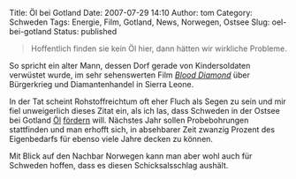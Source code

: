 Title: Öl bei Gotland
Date: 2007-07-29 14:10
Author: tom
Category: Schweden
Tags: Energie, Film, Gotland, News, Norwegen, Ostsee
Slug: oel-bei-gotland
Status: published

> Hoffentlich finden sie kein Öl hier, dann hätten wir wirkliche
> Probleme.

So spricht ein alter Mann, dessen Dorf gerade von Kindersoldaten
verwüstet wurde, im sehr sehenswerten Film [*Blood
Diamond*](http://de.wikipedia.org/wiki/Blood_Diamond) über Bürgerkrieg
und Diamantenhandel in Sierra Leone.

In der Tat scheint Rohstoffreichtum oft eher Fluch als Segen zu sein und
mir fiel unweigerlich dieses Zitat ein, als ich las, dass Schweden in
der Ostsee bei Gotland
[Öl](http://www.gotlandstidningar.se/naringsliv/artikel.aspx?articleid=948465)
[fördern](http://www.gotlandstidningar.se/nyheter/artikel.aspx?ArticleId=962110)
will. Nächstes Jahr sollen Probebohrungen stattfinden und man erhofft
sich, in absehbarer Zeit zwanzig Prozent des Eigenbedarfs für ebenso
viele Jahre decken zu können.

Mit Blick auf den Nachbar Norwegen kann man aber wohl auch für Schweden
hoffen, dass es diesen Schicksalsschlag aushält.

